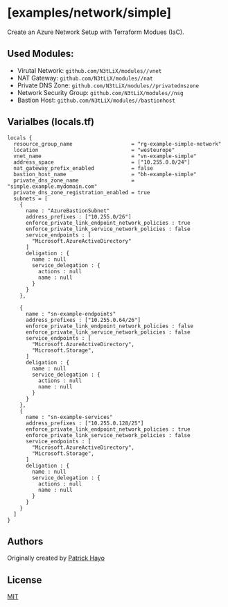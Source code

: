 # [examples/network/simple]

Create an Azure Network Setup with Terraform Modues (IaC).

## Used Modules:

- Virutal Network: ```github.com/N3tLiX/modules//vnet```
- NAT Gateway: ```github.com/N3tLiX/modules//nat```
- Private DNS Zone: ```github.com/N3tLiX/modules//privatednszone```
- Network Security Group: ```github.com/N3tLiX/modules//nsg```
- Bastion Host: ```github.com/N3tLiX/modules//bastionhost```

## Varialbes (locals.tf)

```hcl
locals {
  resource_group_name                   = "rg-example-simple-network"
  location                              = "westeurope"
  vnet_name                             = "vn-example-simple"
  address_space                         = ["10.255.0.0/24"]
  nat_gateway_prefix_enabled            = false
  bastion_host_name                     = "bh-example-simple"
  private_dns_zone_name                 = "simple.example.mydomain.com"
  private_dns_zone_registration_enabled = true
  subnets = [
    {
      name : "AzureBastionSubnet"
      address_prefixes : ["10.255.0/26"]
      enforce_private_link_endpoint_network_policies : true
      enforce_private_link_service_network_policies : false
      service_endpoints : [
        "Microsoft.AzureActiveDirectory"
      ]
      deligation : {
        name : null
        service_delegation : {
          actions : null
          name : null
        }
      }
    },

    {
      name : "sn-example-endpoints"
      address_prefixes : ["10.255.0.64/26"]
      enforce_private_link_endpoint_network_policies : false
      enforce_private_link_service_network_policies : false
      service_endpoints : [
        "Microsoft.AzureActiveDirectory",
        "Microsoft.Storage",
      ]
      deligation : {
        name : null
        service_delegation : {
          actions : null
          name : null
        }
      }
    },
    {
      name : "sn-example-services"
      address_prefixes : ["10.255.0.128/25"]
      enforce_private_link_endpoint_network_policies : true
      enforce_private_link_service_network_policies : false
      service_endpoints : [
        "Microsoft.AzureActiveDirectory",
        "Microsoft.Storage",
      ]
      deligation : {
        name : null
        service_delegation : {
          actions : null
          name : null
        }
      }
    }
  ]
}
```
## Authors

Originally created by [Patrick Hayo](http://github.com/adminph-de)

## License

[MIT](LICENSE)